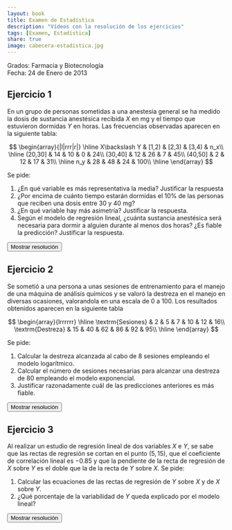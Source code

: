 ```yaml
---
layout: book
title: Examen de Estadística
description: "Vídeos con la resolución de los ejercicios"
tags: [Examen, Estadística]
share: true
image: cabecera-estadistica.jpg
---
```


Grados: Farmacia y Biotecnología  
Fecha: 24 de Enero de 2013

## Ejercicio 1
En un grupo de personas sometidas a una anestesia general se ha medido la dosis de sustancia anestésica recibida $X$ en mg  y el tiempo que estuvieron dormidas $Y$ en horas. Las frecuencias observadas aparecen en la siguiente tabla:

$$
\begin{array}{|l|rrr|r|}
\hline
X\backslash Y & [1,2) & [2,3) & [3,4) & n_x\\
\hline
(20,30] & 14 & 10 & 0 & 24\\
(30,40] & 12 & 26 & 7 & 45\\
(40,50] & 2 & 12 & 17 & 31\\
\hline
n_y & 28 & 48 & 24 & 100\\
\hline
\end{array}
$$

Se pide:

1. ¿En qué variable es más representativa la media? Justificar la respuesta
2. ¿Por encima de cuánto tiempo estarán dormidas el 10% de las personas que reciben una dosis entre 30 y 40 mg?
3. ¿En qué variable hay más asimetría? Justificar la respuesta.
4. Según el modelo de regresión lineal, ¿cuánta sustancia anestésica será necesaria para dormir a alguien durante al menos dos horas? ¿Es fiable la predicción? Justificar la respuesta.

<div><button class="resolution">Mostrar resolución</button></div>
<div id="resolution" class="center" style="display: none">
<iframe width="640" height="360" src="//www.youtube.com/embed/q5j2ryj0oCQ" frameborder="0" allowfullscreen></iframe>
</div>

## Ejercicio 2
Se sometió a una persona a unas sesiones de entrenamiento para el manejo de una máquina de análisis químicos y se valoró la destreza en el manejo en diversas ocasiones, valorandola en una escala de 0 a 100.
Los resultados obtenidos aparecen en la siguiente tabla

$$
\begin{array}{lrrrrrr}
\hline
\textrm{Sesiones} & 2 & 5 & 7 & 10 & 12 & 16\\
\textrm{Destreza} & 15 & 40 & 62 & 86 & 92 & 95\\
\hline
\end{array}
$$

Se pide:

1. Calcular la destreza alcanzada al cabo de 8 sesiones empleando el modelo logarítmico.
2. Calcular el número de sesiones necesarias para alcanzar una destreza de 80 empleando el modelo exponencial.
3. Justificar razonadamente cuál de las predicciones anteriores es más fiable.

<div><button class="resolution">Mostrar resolución</button></div>
<div id="resolution" class="center" style="display: none">
<iframe width="640" height="360" src="//www.youtube.com/embed/Jx8R4fTFjoE" frameborder="0" allowfullscreen></iframe>
</div>

## Ejercicio 3

Al realizar un estudio de regresión lineal de dos variables $X$ e $Y$, se sabe que las rectas de regresión se cortan en el punto $(5,15)$, que el coeficiente de correlación lineal es $-0.85$ y que la pendiente de la recta de regresión de $X$ sobre $Y$ es el doble que la de la recta de $Y$ sobre $X$. Se pide:

1. Calcular las ecuaciones de las rectas de regresión de $Y$ sobre $X$ y de $X$ sobre $Y$.
2. ¿Qué porcentaje de la variabilidad de $Y$ queda explicado por el modelo lineal?

<div><button class="resolution">Mostrar resolución</button></div>
<div id="resolution" class="center" style="display: none">
<iframe width="640" height="360" src="//www.youtube.com/embed/XKrRifxAfDg" frameborder="0" allowfullscreen></iframe>
</div>
